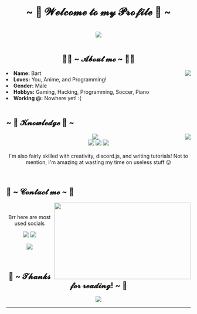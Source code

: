 <body>
<h1 align="center">~ 💖 𝓦𝓮𝓵𝓬𝓸𝓶𝓮 𝓽𝓸 𝓶𝔂 𝓟𝓻𝓸𝓯𝓲𝓵𝓮 💖 ~</h1>
<br>
<div align="center">
<img src="https://i.ibb.co/QFHgR07/asuna-Programming-BG-1.gif">
</div>
<br>
<div>
<h2 align="center"> 🐱‍👤 ~ 𝓐𝓫𝓸𝓾𝓽 𝓶𝓮 ~ 🐱‍👤 </h2>
<img src="https://i.gifer.com/HZgR.gif" align="right">
<li>
<b>Name:</b> Bart</li>
<li>
<b>Loves:</b> You, Anime, and Programming!
</li>
<li>
<b>Gender:</b> Male
</li>
<li>
<b>Hobbys:</b> Gaming, Hacking, Programming, Soccer, Piano
</li>
<li>
<b>Working @:</b> Nowhere yet! :(
</li>
<br>
</div>
<div>
<h2 align="left">            ~ 📇 𝓚𝓷𝓸𝔀𝓵𝓮𝓭𝓰𝓮 📇 ~</h2>
<p>
<img src="https://i.imgur.com/LOpjQBa.gif" align="right">
</div>
<div>
<p align="center"> <img src="https://img.shields.io/badge/html5%20-%23E34F26.svg?&style=for-the-badge&logo=html5&logoColor=white"/><br>
 <img src="https://img.shields.io/badge/node.js%20-%2343853D.svg?&style=for-the-badge&logo=node.js&logoColor=white"/> <img src="https://img.shields.io/badge/javascript%20-%23323330.svg?&style=for-the-badge&logo=javascript&logoColor=%23F7DF1E"/> <img src="https://img.shields.io/badge/git%20-%23F05033.svg?&style=for-the-badge&logo=git&logoColor=white"/> <br><br>
I'm also fairly skilled with creativity, discord.js, and writing tutorials! Not to mention, I'm amazing at wasting my time on useless stuff 😛
</p>
<br>
<h2>           📝 ~ 𝓒𝓸𝓷𝓽𝓪𝓬𝓽 𝓶𝓮 ~ 📝</h2>
<img src="https://i.imgur.com/LOpjQBa.gif" align="right" width="373.5px" height="208.5px">
<br>
  <p align="center">Brr here are most used socials</p>
<p align="center"><a href="https://twitter.com/eh_asuna" target="_blank"><img src="https://img.shields.io/badge/eh_asuna%20-%231DA1F2.svg?&style=for-the-badge&logo=Twitter&logoColor=white"/></a> <a href="https://discord.me/codeasaurous" target="_blank"><img src="https://img.shields.io/badge/Codeasaurous%20-%237289DA.svg?&style=for-the-badge&logo=discord&logoColor=white"/></a></p>
<p align="center"><a href="https://www.youtube.com/channel/UC7Rlc68ImIV32Y95xLmTSpA" target="_blank"><img src="https://img.shields.io/badge/Sinonaim%20-%239146FF.svg?&style=for-the-badge&logo=Youtube&logoColor=white"/></a></p>
</div>
<br>
<div>
<h2 align="center">💖 ~ 𝓣𝓱𝓪𝓷𝓴𝓼 𝓯𝓸𝓻 𝓻𝓮𝓪𝓭𝓲𝓷𝓰! ~ 💖</h2>
<div align="center">
<img src="https://i.pinimg.com/originals/62/55/9d/62559ddae39f168993b3e866bd01cc67.gif">
</div>
<hr>
</div>
</div>
</body>
